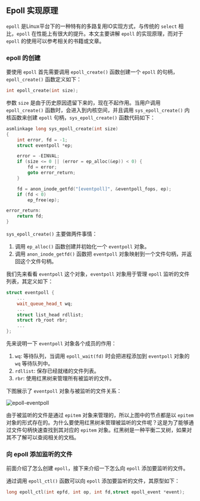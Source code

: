 ## Epoll 实现原理

`epoll` 是Linux平台下的一种特有的多路复用IO实现方式，与传统的 `select` 相比，`epoll` 在性能上有很大的提升。本文主要讲解 `epoll` 的实现原理，而对于 `epoll` 的使用可以参考相关的书籍或文章。

### epoll 的创建

要使用 `epoll` 首先需要调用 `epoll_create()` 函数创建一个 `epoll` 的句柄，`epoll_create()` 函数定义如下：
```cpp
int epoll_create(int size);
```
参数 `size` 是由于历史原因遗留下来的，现在不起作用。当用户调用 `epoll_create()` 函数时，会进入到内核空间，并且调用 `sys_epoll_create()` 内核函数来创建 `epoll` 句柄，`sys_epoll_create()` 函数代码如下：
```cpp
asmlinkage long sys_epoll_create(int size)
{
    int error, fd = -1;
    struct eventpoll *ep;

    error = -EINVAL;
    if (size <= 0 || (error = ep_alloc(&ep)) < 0) {
        fd = error;
        goto error_return;
    }

    fd = anon_inode_getfd("[eventpoll]", &eventpoll_fops, ep);
    if (fd < 0)
        ep_free(ep);

error_return:
    return fd;
}
```
`sys_epoll_create()` 主要做两件事情：
1. 调用 `ep_alloc()` 函数创建并初始化一个 `eventpoll` 对象。
2. 调用 `anon_inode_getfd()` 函数把 `eventpoll` 对象映射到一个文件句柄，并返回这个文件句柄。

我们先来看看 `eventpoll` 这个对象，`eventpoll` 对象用于管理 `epoll` 监听的文件列表，其定义如下：
```cpp
struct eventpoll {
    ...
    wait_queue_head_t wq;
    ...
    struct list_head rdllist;
    struct rb_root rbr;
    ...
};
```
先来说明一下 `eventpoll` 对象各个成员的作用：
1. `wq`: 等待队列，当调用 `epoll_wait(fd)` 时会把进程添加到 `eventpoll` 对象的 `wq` 等待队列中。
2. `rdllist`: 保存已经就绪的文件列表。
3. `rbr`: 使用红黑树来管理所有被监听的文件。

下图展示了 `eventpoll` 对象与被监听的文件关系：

![epoll-eventpoll](https://raw.githubusercontent.com/liexusong/linux-source-code-analyze/master/images/epoll-eventpoll.jpg)

由于被监听的文件是通过 `epitem` 对象来管理的，所以上图中的节点都是以 `epitem` 对象的形式存在的。为什么要使用红黑树来管理被监听的文件呢？这是为了能够通过文件句柄快速查找到其对应的 `epitem` 对象。红黑树是一种平衡二叉树，如果对其不了解可以查阅相关的文档。

### 向 epoll 添加监听的文件

前面介绍了怎么创建 `epoll`，接下来介绍一下怎么向 `epoll` 添加要监听的文件。

通过调用 `epoll_ctl()` 函数可以向 `epoll` 添加要监听的文件，其原型如下：
```cpp
long epoll_ctl(int epfd, int op, int fd,struct epoll_event *event);
```


